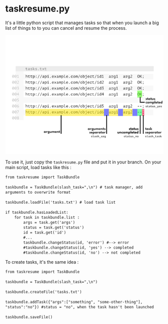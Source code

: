taskresume.py
=======

It's a little python script that manages tasks so that when you launch a big list of things to to you can cancel and resume the process.

![tasks.png](tasks.png)

To use it, just copy the `taskresume.py` file and put it in your branch.
On your main script, load tasks like this :
```
from taskresume import TaskBundle

taskbundle = TaskBundle(slash_task=",\n") # task manager, add arguments to overwrite format

taskbundle.loadFile('tasks.txt') # load task list

if taskbundle.hasLoadedList:
    for task in taskbundle.list :
        args = task.get('args')
        status = task.get('status')
        id = task.get('id')
        #...
        taskbundle.changeStatus(id, 'error') #--> error
        #taskbundle.changeStatus(id, 'yes') --> completed
        #taskbundle.changeStatus(id, 'no') --> not completed

```
To create tasks, it's the same idea :
```
from taskresume import TaskBundle

taskbundle = TaskBundle(slash_task=",\n")

taskbundle.createFile('tasks.txt')

taskbundle.addTask({"args":["something", "some-other-thing"], "status":"no"}) #status = "no", when the task hasn't been launched

taskbundle.saveFile()

```
